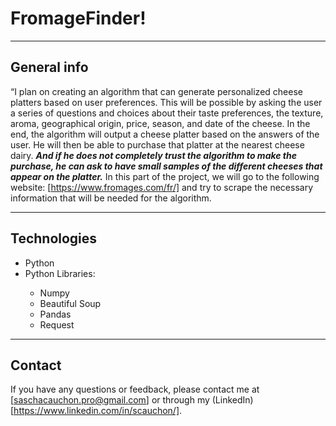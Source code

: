 # FromageFinder!
<hr>

## General info
“I plan on creating an algorithm that can generate personalized cheese platters based on user preferences. This will be possible by asking the user a series of questions and choices about their taste preferences, the texture, aroma, geographical origin, price, season, and date of the cheese. In the end, the algorithm will output a cheese platter based on the answers of the user. He will then be able to purchase that platter at the nearest cheese dairy. ***And if he does not completely trust the algorithm to make the purchase, he can ask to have small samples of the different cheeses that appear on the platter.***  In this part of the project, we will go to the following website: [https://www.fromages.com/fr/] and try to scrape the necessary information that will be needed for the algorithm. 
<hr>

## Technologies
<ul>
  <li>Python</li>
  <li>Python Libraries:</li>
  <ul>
    <li>Numpy</li>
    <li>Beautiful Soup</li>
    <li>Pandas</li>
    <li>Request</li>
  </ul>
</ul>
<hr>

## Contact
If you have any questions or feedback, please contact me at [saschacauchon.pro@gmail.com] or through my (LinkedIn)[https://www.linkedin.com/in/scauchon/].

